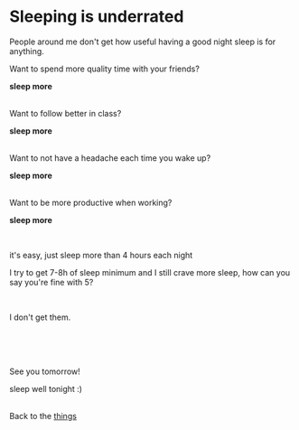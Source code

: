 # Sleeping is underrated

People around me don't get how useful having a good night sleep is for anything.

Want to spend more quality time with your friends?
<br>

**sleep more**

<br>
Want to follow better in class?
<br>

**sleep more**

<br>
Want to not have a headache each time you wake up?
<br>

**sleep more**

<br>
Want to be more productive when working?
<br>

**sleep more**

<br>

it's easy, just sleep more than 4 hours each night

I try to get 7-8h of sleep minimum and I still crave more sleep, how can you say you're fine with 5?

<br>

I don't get them.


<br><br><br>

See you tomorrow!

sleep well tonight :)<br><br>

Back to the [things](../things)
